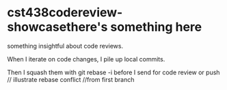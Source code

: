 # cst438codereview-showcasethere's something here
something insightful about code reviews. 

When I iterate on code changes, I pile up local commits. 

Then I squash them with git rebase -i before I send for code review or push // illustrate rebase conflict 
//from first branch
